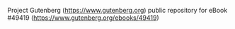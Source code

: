 Project Gutenberg (https://www.gutenberg.org) public repository for eBook #49419 (https://www.gutenberg.org/ebooks/49419)
